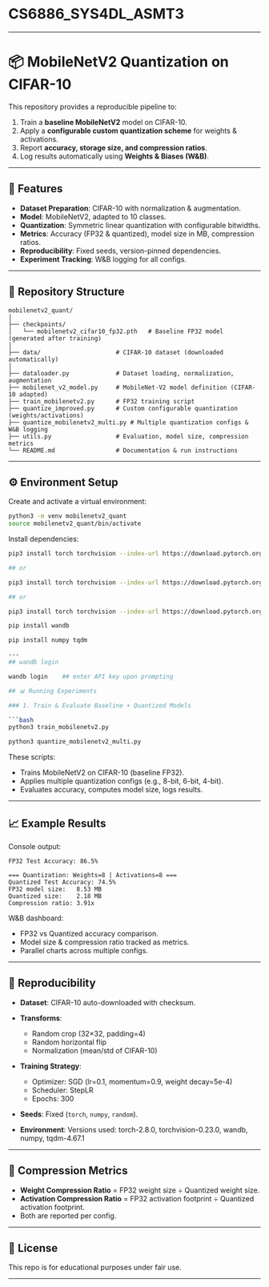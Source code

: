 # CS6886_SYS4DL_ASMT3
---

# 📦 MobileNetV2 Quantization on CIFAR-10

This repository provides a reproducible pipeline to:

1. Train a **baseline MobileNetV2** model on CIFAR-10.
2. Apply a **configurable custom quantization scheme** for weights & activations.
3. Report **accuracy, storage size, and compression ratios**.
4. Log results automatically using **Weights & Biases (W&B)**.

---

## 🚀 Features

* **Dataset Preparation**: CIFAR-10 with normalization & augmentation.
* **Model**: MobileNetV2, adapted to 10 classes.
* **Quantization**: Symmetric linear quantization with configurable bitwidths.
* **Metrics**: Accuracy (FP32 & quantized), model size in MB, compression ratios.
* **Reproducibility**: Fixed seeds, version-pinned dependencies.
* **Experiment Tracking**: W&B logging for all configs.

---

## 📂 Repository Structure

```
mobilenetv2_quant/
│
├── checkpoints/              
│   └── mobilenetv2_cifar10_fp32.pth   # Baseline FP32 model (generated after training)
│
├── data/                     # CIFAR-10 dataset (downloaded automatically)
│
├── dataloader.py             # Dataset loading, normalization, augmentation
├── mobilenet_v2_model.py     # MobileNet-V2 model definition (CIFAR-10 adapted)
├── train_mobilenetv2.py      # FP32 training script
├── quantize_improved.py      # Custom configurable quantization (weights/activations)
├── quantize_mobilenetv2_multi.py # Multiple quantization configs & W&B logging
├── utils.py                  # Evaluation, model size, compression metrics
└── README.md                 # Documentation & run instructions

```

---

## ⚙️ Environment Setup

Create and activate a virtual environment:

```bash
python3 -m venv mobilenetv2_quant
source mobilenetv2_quant/bin/activate
```

Install dependencies:

```bash
pip3 install torch torchvision --index-url https://download.pytorch.org/whl/cu129  ##for GPU with CUDA12.9

## or

pip3 install torch torchvision --index-url https://download.pytorch.org/whl/cpu    ##for CPU

## or

pip3 install torch torchvision --index-url https://download.pytorch.org/whl/rocm6.4  ##for AMD GPU

pip install wandb

pip install numpy tqdm

---
## wandb login

wandb login    ## enter API key upon prompting

## 📊 Running Experiments

### 1. Train & Evaluate Baseline + Quantized Models

```bash
python3 train_mobilenetv2.py

python3 quantize_mobilenetv2_multi.py
```

These scripts:

* Trains MobileNetV2 on CIFAR-10 (baseline FP32).
* Applies multiple quantization configs (e.g., 8-bit, 6-bit, 4-bit).
* Evaluates accuracy, computes model size, logs results.

---

## 📈 Example Results

Console output:

```
FP32 Test Accuracy: 86.5%

=== Quantization: Weights=8 | Activations=8 ===
Quantized Test Accuracy: 74.5%
FP32 model size:   8.53 MB
Quantized size:    2.18 MB
Compression ratio: 3.91x
```

W&B dashboard:

* FP32 vs Quantized accuracy comparison.
* Model size & compression ratio tracked as metrics.
* Parallel charts across multiple configs.

---

## 📌 Reproducibility

* **Dataset**: CIFAR-10 auto-downloaded with checksum.
* **Transforms**:

  * Random crop (32×32, padding=4)
  * Random horizontal flip
  * Normalization (mean/std of CIFAR-10)
* **Training Strategy**:

  * Optimizer: SGD (lr=0.1, momentum=0.9, weight decay=5e-4)
  * Scheduler: StepLR
  * Epochs: 300
* **Seeds**: Fixed (`torch`, `numpy`, `random`).
* **Environment**: Versions used: torch-2.8.0, torchvision-0.23.0, wandb, numpy, tqdm-4.67.1

---

## 📌 Compression Metrics

* **Weight Compression Ratio** = FP32 weight size ÷ Quantized weight size.
* **Activation Compression Ratio** = FP32 activation footprint ÷ Quantized activation footprint.
* Both are reported per config.

---

## 📜 License

This repo is for educational purposes under fair use.

---



